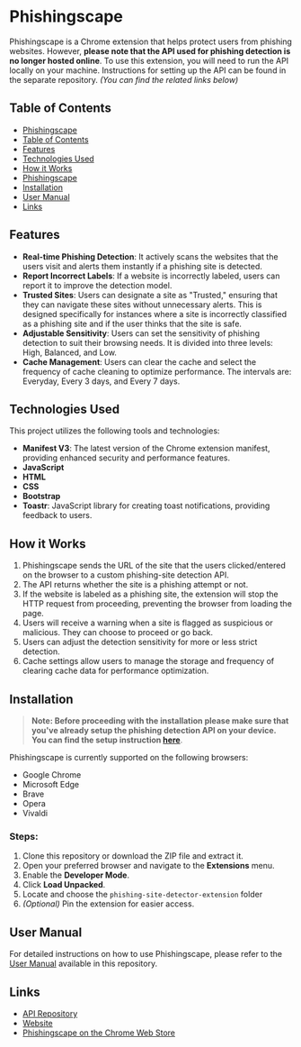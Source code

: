 # Phishingscape

Phishingscape is a Chrome extension that helps protect users from phishing websites. However, **please note that the API used for phishing detection is no longer hosted online**. To use this extension, you will need to run the API locally on your machine. Instructions for setting up the API can be found in the separate repository. _(You can find the related links below)_

## Table of Contents

- [Phishingscape](#phishingscape)
- [Table of Contents](#table-of-contents)
- [Features](#features)
- [Technologies Used](#technologies-used)
- [How it Works](#how-it-works)
- [Phishingscape](#phishingscape)
- [Installation](#installation)
- [User Manual](#user-manual)
- [Links](#links)

## Features

- **Real-time Phishing Detection**: It actively scans the websites that the users visit and alerts them instantly if a phishing site is detected.
- **Report Incorrect Labels**: If a website is incorrectly labeled, users can report it to improve the detection model.
- **Trusted Sites**: Users can designate a site as "Trusted," ensuring that they can navigate these sites without unnecessary alerts. This is designed specifically for instances where a site is incorrectly classified as a phishing site and if the user thinks that the site is safe.
- **Adjustable Sensitivity**: Users can set the sensitivity of phishing detection to suit their browsing needs. It is divided into three levels: High, Balanced, and Low.
- **Cache Management**: Users can clear the cache and select the frequency of cache cleaning to optimize performance. The intervals are: Everyday, Every 3 days, and Every 7 days.

## Technologies Used

This project utilizes the following tools and technologies:

- **Manifest V3**: The latest version of the Chrome extension manifest, providing enhanced security and performance features.
- **JavaScript**
- **HTML**
- **CSS**
- **Bootstrap**
- **Toastr**: JavaScript library for creating toast notifications, providing feedback to users.

## How it Works

1. Phishingscape sends the URL of the site that the users clicked/entered on the browser to a custom phishing-site detection API.
2. The API returns whether the site is a phishing attempt or not.
3. If the website is labeled as a phishing site, the extension will stop the HTTP request from proceeding, preventing the browser from loading the page.
4. Users will receive a warning when a site is flagged as suspicious or malicious. They can choose to proceed or go back.
5. Users can adjust the detection sensitivity for more or less strict detection.
6. Cache settings allow users to manage the storage and frequency of clearing cache data for performance optimization.

## Installation

> **Note: Before proceeding with the installation please make sure that you've already setup the phishing detection API on your device. You can find the setup instruction [here](https://github.com/campomanesreyc/phishing-site-detector-api)**.

Phishingscape is currently supported on the following browsers:

- Google Chrome
- Microsoft Edge
- Brave
- Opera
- Vivaldi

### Steps:

1. Clone this repository or download the ZIP file and extract it.
2. Open your preferred browser and navigate to the **Extensions** menu.
3. Enable the **Developer Mode**.
4. Click **Load Unpacked**.
5. Locate and choose the `phishing-site-detector-extension` folder
6. _(Optional)_ Pin the extension for easier access.

## User Manual

For detailed instructions on how to use Phishingscape, please refer to the [User Manual](./user-manual.pdf) available in this repository.

## Links

- [API Repository](https://github.com/campomanesreyc/phishing-site-detector-api)
- [Website](https://phishingscape.netlify.app/)
- [Phishingscape on the Chrome Web Store](https://chromewebstore.google.com/detail/phishingscape/ffjkffecdcomjjmdablhcknhgiajiako)
